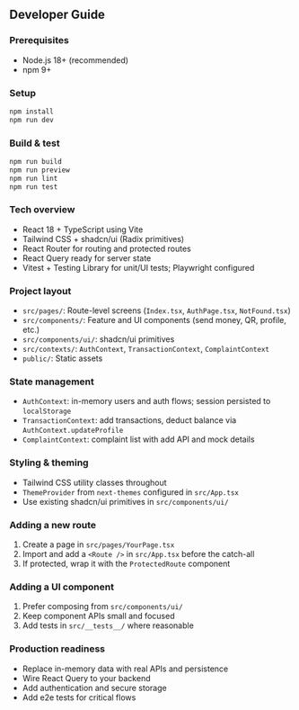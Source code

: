 ## Developer Guide

### Prerequisites
- Node.js 18+ (recommended)
- npm 9+

### Setup
```bash
npm install
npm run dev
```

### Build & test
```bash
npm run build
npm run preview
npm run lint
npm run test
```

### Tech overview
- React 18 + TypeScript using Vite
- Tailwind CSS + shadcn/ui (Radix primitives)
- React Router for routing and protected routes
- React Query ready for server state
- Vitest + Testing Library for unit/UI tests; Playwright configured

### Project layout
- `src/pages/`: Route-level screens (`Index.tsx`, `AuthPage.tsx`, `NotFound.tsx`)
- `src/components/`: Feature and UI components (send money, QR, profile, etc.)
- `src/components/ui/`: shadcn/ui primitives
- `src/contexts/`: `AuthContext`, `TransactionContext`, `ComplaintContext`
- `public/`: Static assets

### State management
- `AuthContext`: in-memory users and auth flows; session persisted to `localStorage`
- `TransactionContext`: add transactions, deduct balance via `AuthContext.updateProfile`
- `ComplaintContext`: complaint list with add API and mock details

### Styling & theming
- Tailwind CSS utility classes throughout
- `ThemeProvider` from `next-themes` configured in `src/App.tsx`
- Use existing shadcn/ui primitives in `src/components/ui/`

### Adding a new route
1. Create a page in `src/pages/YourPage.tsx`
2. Import and add a `<Route />` in `src/App.tsx` before the catch-all
3. If protected, wrap it with the `ProtectedRoute` component

### Adding a UI component
1. Prefer composing from `src/components/ui/`
2. Keep component APIs small and focused
3. Add tests in `src/__tests__/` where reasonable

### Production readiness
- Replace in-memory data with real APIs and persistence
- Wire React Query to your backend
- Add authentication and secure storage
- Add e2e tests for critical flows